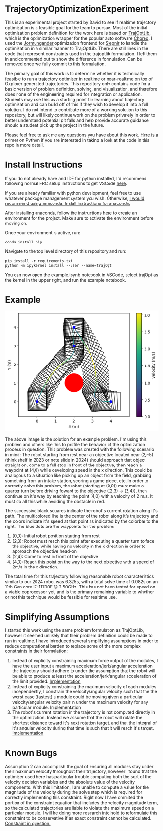 # TrajectoryOptimizationExperiment

This is an experimental project started by David to see if realtime trajectory optimization is a feasible goal for the team to pursue. Most of the initial optimization problem definition for the work here is based on [TrajOptLib](https://github.com/SleipnirGroup/Choreo/tree/main/trajoptlib), which is the optimization wrapper for the popular auto software [Choreo](https://github.com/SleipnirGroup/Choreo/tree/main). I used the [Jormungander](https://github.com/SleipnirGroup/Sleipnir/tree/main/jormungandr) optimization frontend for [Slepnir](https://github.com/SleipnirGroup/Sleipnir) to handle the optimization in a similar manner to TrajOptLib. There are still lines in the code that represent constraints used in the trajoptlib formulation. I left them in and commented out to show the difference in formulation. Can be removed once we fully commit to this formulation.

The primary goal of this work is to determine whether it is technically feasible to run a trajectory optimizer in realtime or near-realtime on top of Oxplorer generated trajectories. This repository only contains code for a basic version of problem definition, solving, and visualization, and therefore does none of the engineering required for integration or application. Students may use this as a starting point for learning about trajectory optimization and can build off of this if they wish to develop it into a full solution. I do not intend to contribute more of a working solution to this repository, but will likely continue work on the problem privately in order to better understand potential pit falls and help provide accurate guidance should a student pick up the project in the future. 

Please feel free to ask me any questions you have about this work. [Here is a primer on Python](https://docs.google.com/presentation/d/1788nTgEit3_-w4hLBQ4tz8Bxnf_y4TFbHPaBatxqghU/edit#slide=id.p) if you are interested in taking a look at the code in this repo in more detail.

# Install Instructions
If you do not already have and IDE for python installed, I'd recommend following normal FRC setup instructions to get VSCode [here](https://docs.wpilib.org/en/stable/docs/zero-to-robot/step-2/wpilib-setup.html).

If you are already familiar with python development, feel free to use whatever package management system you wish. Otherwise, [I would recommend using anaconda. Install instructions for anaconda.](https://docs.anaconda.com/anaconda/install/)

After installing anaconda, follow the instructions [here](https://conda.io/projects/conda/en/latest/user-guide/getting-started.html) to create an environment for the project. Make sure to activate the environment before moving on.

Once your environment is active, run: 

```
conda install pip
```

Navigate to the top level directory of this repository and run:
```
pip install -r requirements.txt
python -m ipykernel install --user --name=trajOpt
```

You can now open the example.ipynb notebook in VSCode, select trajOpt as the kernel in the upper right, and run the example notebook.


# Example
![Example Trajectory](https://github.com/FRCTeam3044/TrajectoryOptimizationExperiment/blob/main/images/exampleTraj.png)


The above image is the solution for an example problem. I'm using this problem and others like this to profile the behavior of the optimization process in question. This problem was created with the following scenario in mind: The robot starting from rest near an objective located near (2,~5) (think shelf in 2023 or note slide in 2024) should approach that object straight on, come to a full stop in front of the objective, then reach a waypoint at (4,0) while developing speed in the x direction. This could be analogous to a situation like picking up an object from the field, grabbing something from an intake station, scoring a game piece, etc. In order to correctly solve this problem, the robot (starting at (0,0)) must make a quarter turn before driving foward to the objective ((2,3) -> (2,4)), then continue on it's way by reaching the point (4,0) with a velocity of 2 m/s. It must do all this while avoiding the obstacle in red.

The successive black squares indicate the robot's current rotation along it's path. The multicolored line is the center of the robot along it's trajectory and the colors indicate it's speed at that point as indicated by the colorbar to the right. The blue dots are the waypoints for the problem:
1. (0,0): Initial robot position starting from rest
2. (2,3): Robot must reach this point after executing a quarter turn to face the objective, while having no velocity in the x direction in order to approach the objective head-on
3. (2,4): Come to rest in front of the objective
4. (4,0): Reach this point on the way to the next objective with a speed of 2m/s in the x direction.

The total time for this trajectory following reasonable robot characteristics similar to our 2024 robot was 6.325s, with a total solve time of 0.082s on an 11th Gen core i7-11700F @ 2.50GHz. This has not been tested for speed on a viable coprocessor yet, and is the primary remaining variable to whether or not this technique would be feasible for realtime use.

# Simplifying Assumptions
I started this work using the same problem formulation as TrajOptLib, however it seemed unlikely that their problem definition could be made to run in realtime. I have introduced several simplifying assumptions in order to reduce computational burden to replace some of the more complex constraints in their formulation:
1. Instead of explicity constraining maximum force output of the modules, I have the user input a maximum acceleration/jerk/angular acceleration the trajectory should adhere to under the assumption that the robot will be able to produce at least the acceleration/jerk/angular acceleration of the limit provided. [Implementation](https://github.com/FRCTeam3044/TrajectoryOptimizationExperiment/blob/main/trajOpt/swerveOpt.py#L80)
2. Instead of explicity constraining the maximum velocity of each modules independently, I constrain the velocity/angular velocity such that the the worst case (fastest) a module could be moving given a particular velocity/angular velocity pair in under the maximum velocity for any particular module. [Implementation](https://github.com/FRCTeam3044/TrajectoryOptimizationExperiment/blob/main/trajOpt/swerveOpt.py#L137)
3. The robot's current rotation in the trajectory is not computed directly in the optimization. Instead we assume that the robot will rotate the shortest distance toward it's next rotation target, and that the integral of it's angular velocity during that time is such that it will reach it's target. [Implementation](https://github.com/FRCTeam3044/TrajectoryOptimizationExperiment/blob/main/trajOpt/swerveOpt.py#L92)

# Known Bugs
Assumption 2 can accomplish the goal of ensuring all modules stay under their maximum velocity throughout their trajectory, however I found that the optimizer used here has particular trouble computing both the sqrt of the velocity decision variables and the absolute value of the velocity components. With this limitation, I am unable to compute a value for the magnitude of the velocity during the solve step which is required for correctly implementing this constraint. Right now I have ommited the portion of the constraint equation that includes the velocity magnitude term, so the calculated trajectories are liable to violate the maximum speed on a particular module. I will be doing more research into hold to reformulate this constraint to be conservative if an exact constraint cannot be calculated. [Constraint in question.](https://github.com/FRCTeam3044/TrajectoryOptimizationExperiment/blob/main/TrajOpt/swerveOpt.py#L134)

